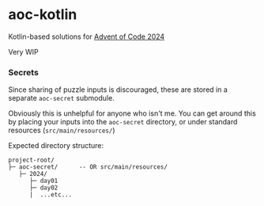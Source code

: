 # aoc-kotlin

Kotlin-based solutions for [Advent of Code 2024](https://adventofcode.com/2024)

Very WIP


### Secrets

Since sharing of puzzle inputs is discouraged, these are stored in a separate `aoc-secret` submodule.

Obviously this is unhelpful for anyone who isn't me. You can get around this by placing your inputs into the
`aoc-secret` directory, or under standard resources (`src/main/resources/`)

Expected directory structure:
```
project-root/
├─ aoc-secret/      -- OR src/main/resources/
   ├─ 2024/
      ├─ day01
      ├─ day02
      |  ...etc...
```
